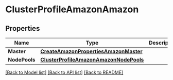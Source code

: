 # ClusterProfileAmazonAmazon

## Properties
Name | Type | Description | Notes
------------ | ------------- | ------------- | -------------
**Master** | [**CreateAmazonPropertiesAmazonMaster**](CreateAmazonProperties_amazon_master.md) |  | [optional] 
**NodePools** | [**ClusterProfileAmazonAmazonNodePools**](ClusterProfileAmazon_amazon_nodePools.md) |  | [optional] 

[[Back to Model list]](../README.md#documentation-for-models) [[Back to API list]](../README.md#documentation-for-api-endpoints) [[Back to README]](../README.md)


